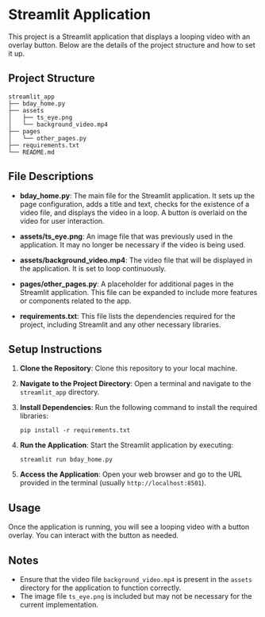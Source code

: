 # Streamlit Application

This project is a Streamlit application that displays a looping video with an overlay button. Below are the details of the project structure and how to set it up.

## Project Structure

```
streamlit_app
├── bday_home.py
├── assets
│   ├── ts_eye.png
│   └── background_video.mp4
├── pages
│   └── other_pages.py
├── requirements.txt
└── README.md
```

## File Descriptions

- **bday_home.py**: The main file for the Streamlit application. It sets up the page configuration, adds a title and text, checks for the existence of a video file, and displays the video in a loop. A button is overlaid on the video for user interaction.

- **assets/ts_eye.png**: An image file that was previously used in the application. It may no longer be necessary if the video is being used.

- **assets/background_video.mp4**: The video file that will be displayed in the application. It is set to loop continuously.

- **pages/other_pages.py**: A placeholder for additional pages in the Streamlit application. This file can be expanded to include more features or components related to the app.

- **requirements.txt**: This file lists the dependencies required for the project, including Streamlit and any other necessary libraries.

## Setup Instructions

1. **Clone the Repository**: Clone this repository to your local machine.

2. **Navigate to the Project Directory**: Open a terminal and navigate to the `streamlit_app` directory.

3. **Install Dependencies**: Run the following command to install the required libraries:
   ```
   pip install -r requirements.txt
   ```

4. **Run the Application**: Start the Streamlit application by executing:
   ```
   streamlit run bday_home.py
   ```

5. **Access the Application**: Open your web browser and go to the URL provided in the terminal (usually `http://localhost:8501`).

## Usage

Once the application is running, you will see a looping video with a button overlay. You can interact with the button as needed. 

## Notes

- Ensure that the video file `background_video.mp4` is present in the `assets` directory for the application to function correctly.
- The image file `ts_eye.png` is included but may not be necessary for the current implementation.